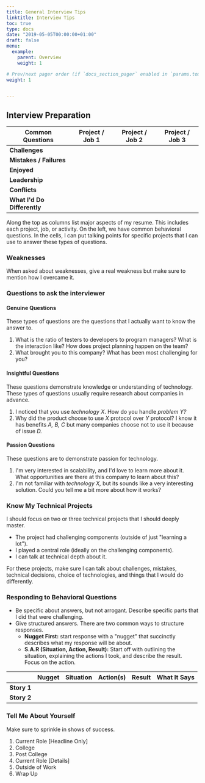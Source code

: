 ```yaml
---
title: General Interview Tips
linktitle: Interview Tips
toc: true
type: docs
date: "2019-05-05T00:00:00+01:00"
draft: false
menu:
  example:
    parent: Overview
    weight: 1

# Prev/next pager order (if `docs_section_pager` enabled in `params.toml`)
weight: 1


---
```


## Interview Preparation

| Common Questions            | Project / Job 1 | Project / Job 2 | Project / Job 3 |
| --------------------------- | --------------- | --------------- | --------------- |
| **Challenges**              |                 |                 |                 |
| **Mistakes / Failures**     |                 |                 |                 |
| **Enjoyed**                 |                 |                 |                 |
| **Leadership**              |                 |                 |                 |
| **Conflicts**               |                 |                 |                 |
| **What I'd Do Differently** |                 |                 |                 |

Along the top as columns list major aspects of my resume. This includes each project, job, or activity. On the left, we have common behavioral questions. In the cells, I can put talking points for specific projects that I can use to answer these types of questions.

### Weaknesses

When asked about weaknesses, give a real weakness but make sure to mention how I overcame it.

### Questions to ask the interviewer

#### Genuine Questions

These types of questions are the questions that I actually want to know the answer to.

1. What is the ratio of testers to developers to program managers? What is the interaction like? How does project planning happen on the team?
2. What brought you to this company? What has been most challenging for you?

#### Insightful Questions

These questions demonstrate knowledge or understanding of technology. These types of questions usually require research about companies in advance.

1. I noticed that you use *technology X*. How do you handle *problem Y?*
2. Why did the product choose to use *X* protocol over *Y* protocol? I know it has benefits *A, B, C* but many companies choose not to use it because of issue *D.*

#### Passion Questions

These questions are to demonstrate passion for technology.

1. I'm very interested in scalability, and I'd love to learn more about it. What opportunities are there at this company to learn about this?
2. I'm not familiar with *technology X,* but its sounds like a very interesting solution. Could you tell me a bit more about how it works?

### Know My Technical Projects

I should focus on two or three technical projects that I should deeply master.

- The project had challenging components (outside of just "learning a lot").
- I played a central role (ideally on the challenging components).
- I can talk at technical depth about it.

For these projects, make sure I can talk about challenges, mistakes, technical decisions, choice of technologies, and things that I would do differently.

### Responding to Behavioral Questions

- Be specific about answers, but not arrogant. Describe specific parts that I did that were challenging.
- Give structured answers. There are two common ways to structure responses.
  - **Nugget First:** start response with a "nugget" that succinctly describes what my response will be about.
  - **S.A.R (Situation, Action, Result):** Start off with outlining the situation, explaining the actions I took, and describe the result. Focus on the action.

|             | Nugget | Situation | Action(s) | Result | What It Says |
| ----------- | ------ | --------- | --------- | ------ | ------------ |
| **Story 1** |        |           |           |        |              |
| **Story 2** |        |           |           |        |              |

### Tell Me About Yourself

Make sure to sprinkle in shows of success.

1. Current Role [Headline Only]
2. College
3. Post College
4. Current Role [Details]
5. Outside of Work
6. Wrap Up

